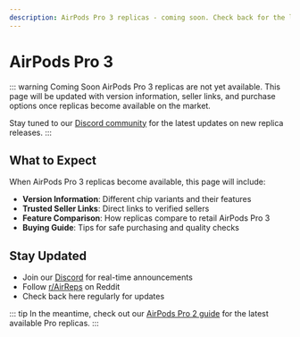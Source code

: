 ```yaml
---
description: AirPods Pro 3 replicas - coming soon. Check back for the latest AirPods Pro 3 replica versions and trusted seller links.
---
```


# AirPods Pro 3

::: warning Coming Soon
AirPods Pro 3 replicas are not yet available. This page will be updated with version information, seller links, and purchase options once replicas become available on the market.

Stay tuned to our [Discord community](https://airreps.link/discord) for the latest updates on new replica releases.
:::

## What to Expect

When AirPods Pro 3 replicas become available, this page will include:

- **Version Information**: Different chip variants and their features
- **Trusted Seller Links**: Direct links to verified sellers
- **Feature Comparison**: How replicas compare to retail AirPods Pro 3
- **Buying Guide**: Tips for safe purchasing and quality checks

## Stay Updated

- Join our [Discord](https://airreps.link/discord) for real-time announcements
- Follow [r/AirReps](https://reddit.com/r/AirReps) on Reddit
- Check back here regularly for updates

::: tip
In the meantime, check out our [AirPods Pro 2 guide](/links/airpods-pro-2) for the latest available Pro replicas.
:::
